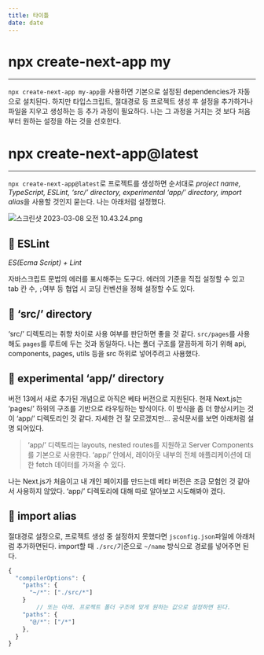 ```yaml
---
title: 타이틀
date: date
---
```


# npx create-next-app my
---

`npx create-next-app my-app`을 사용하면 기본으로 설정된 dependencies가 자동으로 설치된다. 하지만 타입스크립트, 절대경로 등 프로젝트 생성 후 설정을 추가하거나 파일을 지우고 생성하는 등 추가 과정이 필요하다. 나는 그 과정을 거치는 것 보다 처음부터 원하는 설정을 하는 것을 선호한다.

# npx create-next-app@latest
---

`npx create-next-app@latest`로 프로젝트를 생성하면 순서대로 *project name, TypeScript, ESLint, ‘src/’ directory, experimental ‘app/’ directory, import alias*을 사용할 것인지 묻는다. 나는 아래처럼 설정했다. 

![스크린샷 2023-03-08 오전 10.43.24.png](https://s3-us-west-2.amazonaws.com/secure.notion-static.com/eed35617-e37f-4b21-96a4-f9a3cbf88ff7/%E1%84%89%E1%85%B3%E1%84%8F%E1%85%B3%E1%84%85%E1%85%B5%E1%86%AB%E1%84%89%E1%85%A3%E1%86%BA_2023-03-08_%E1%84%8B%E1%85%A9%E1%84%8C%E1%85%A5%E1%86%AB_10.43.24.png)

## 📍 ESLint

*ES(Ecma Script) + Lint*

자바스크립트 문법의 에러를 표시해주는 도구다. 에러의 기준을 직접 설정할 수 있고 tab 칸 수, `;`여부 등 협업 시 코딩 컨벤션을 정해 설정할 수도 있다. 

## 📍 ‘src/’ directory

‘src/’ 디렉토리는 취향 차이로 사용 여부를 판단하면 좋을 것 같다. `src/pages`를 사용해도 `pages`를 루트에 두는 것과 동일하다. 나는 폴더 구조를 깔끔하게 하기 위해 api, components, pages, utils 등을 src 하위로 넣어주려고 사용했다.

## 📍 experimental ‘app/’ directory

 버전 13에서 새로 추가된 개념으로 아직은 베타 버전으로 지원된다. 현재 Next.js는 ‘pages/’ 하위의 구조를 기반으로 라우팅하는 방식이다. 이 방식을 좀 더 향상시키는 것이 ‘app/’ 디렉토리인 것 같다. 자세한 건 잘 모르겠지만… 공식문서를 보면 아래처럼 설명 되어있다.

> ‘app/’ 디렉토리는 layouts, nested routes를 지원하고 Server Components를 기본으로 사용한다. ‘app/’ 안에서, 레이아웃 내부의 전체 애플리케이션에 대한 fetch 데이터를 가져올 수 있다.
> 

나는 Next.js가 처음이고 내 개인 페이지를 만드는데 베타 버전은 조금 모험인 것 같아서 사용하지 않았다. ‘app/’ 디렉토리에 대해 따로 알아보고 시도해봐야 겠다.

## 📍 import alias

절대경로 설정으로, 프로젝트 생성 중 설정하지 못했다면 `jsconfig.json`파일에 아래처럼 추가하면된다. import할 때 `./src/`기준으로 `~/name` 방식으로 경로를 넣어주면 된다.


```jsx
{
  "compilerOptions": {
    "paths": {
      "~/*": ["./src/*"]
    }
		// 또는 아래. 프로젝트 폴더 구조에 맞게 원하는 값으로 설정하면 된다. 
    "paths": {
      "@/*": ["/*"]
    },
  }
}
```